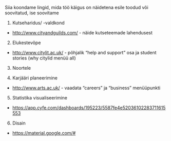 Siia koondame lingid, mida töö käigus on näidetena esile toodud või soovitatud, ise soovitame

1. Kutseharidus/ -valdkond
 * http://www.cityandguilds.com/ - näide kutseteemade lahendusest
 
2. Elukestevõpe
 * http://www.citylit.ac.uk/ - põhjalik “help and support” osa ja student stories (why citylid menüü all)
 
3. Noortele
 
 
4. Karjääri planeerimine
 * http://www.arts.ac.uk/ - vaadata “careers” ja “business”  menüüpunkti
 
5. Statistika visualiseerimine
 * https://app.cyfe.com/dashboards/195223/5587fe4e52036102283711615553

6. Disain
 * https://material.google.com/#
